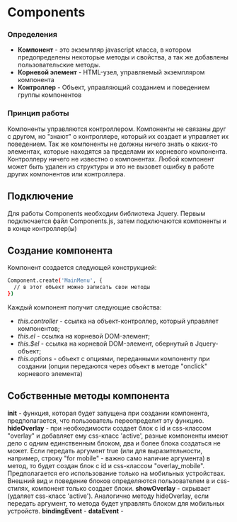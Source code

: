 # Components

### Определения
* **Компонент** - это экземпляр javascript класса, в котором предопределены некоторые методы и свойства, а так же добавлены пользовательские методы. 
* **Корневой элемент** - HTML-узел, управляемый экземпляром компонента
* **Контроллер** - Объект, управляющий созданием и поведением группы компонентов 

### Принцип работы
Компоненты управляются контроллером. 
Компоненты не связаны друг с другом, но "знают" о контроллере, который их создает и управляет их поведением. Так же компоненты не должны ничего знать о каких-то элементах, которые находятся за пределами их корневого компонента. Контроллеру ничего не известно о компонентах. Любой компонент может быть удален из структуры и это не вызовет ошибку в работе других компонентов или контроллера.

## Подключение

Для работы Components необходим библиотека Jquery.
Первым подключается файл Components.js, затем подключаются компоненты и в конце контроллер(ы)

## Создание компонента

Компонент создается следующей конструкцией:
```sh
Component.create('MainMenu', {
  // в этот объект можно записать свои методы
})
```
Каждый компонент получит следующие свойства:

- *this.controller* - ссылка на объект-контроллер, который управляет компонентов;
- *this.el* - ссылка на корневой DOM-элемент;
- *this.$el* - ссылка на корневой DOM-элемент, обернутый в Jquery-объект;
- *this.options* - объект с опциями, переданными компоненту при создании (опции передаются через объект в методе "onclick" корневого элемента)

## Собственные методы компонента
**init** - функция, которая будет запущена при создании компонента, предполагается, что пользователь переопределит эту функцию.
**hideOverlay** - при необходимости создает блок с id и css-классом "overlay" и добавляет ему css-класс 'active', разные компоненты имеют дело с одним единственным блоком, два и более блока создаться не может. Если передать аргумент true (или для выразительности, например, строку "for mobile" - важно само наличие аргумента) в метод, то будет создан блок с id и css-классом "overlay_mobile". Предполагается его использование только на мобильных устройствах. Внешний вид и поведение блоков определяются пользователем в и css-стилях, компонент только создает блоки.
**showOverlay** - скрывает (удаляет css-класс 'active'). Аналогично методу hideOverlay, если передать аргумент, то метода будет управлять блоком для мобильных устройств.
**bindingEvent** - 
**dataEvent** -
